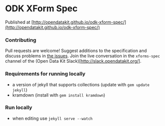 ODK XForm Spec
===========

Published at [http://opendatakit.github.io/odk-xform-spec/](http://opendatakit.github.io/odk-xform-spec/)

### Contributing
Pull requests are welcome! Suggest additions to the specification and discuss problems in [the issues](https://github.com/opendatakit/xforms-spec/issues). Join the live conversation in the `xforms-spec` channel of the (Open Data Kit Slack)[http://slack.opendatakit.org/].

### Requirements for running locally
* a version of jekyll that supports collections (update with `gem update jekyll`)
* kramdown (install with `gem install kramdown`)

### Run locally
* when editing use `jekyll serve --watch`

